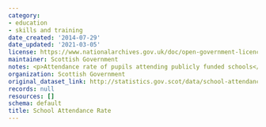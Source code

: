 ```yaml
---
category:
- education
- skills and training
date_created: '2014-07-29'
date_updated: '2021-03-05'
license: https://www.nationalarchives.gov.uk/doc/open-government-licence/version/3/
maintainer: Scottish Government
notes: <p>Attendance rate of pupils attending publicly funded schools</p>
organization: Scottish Government
original_dataset_link: http://statistics.gov.scot/data/school-attendance-rate
records: null
resources: []
schema: default
title: School Attendance Rate
---
```

